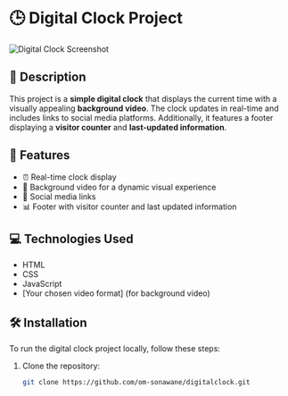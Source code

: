 # 🕒 Digital Clock Project

![Digital Clock Screenshot](path/to/Screenshot-ui.png) <!-- Replace with the actual path to your screenshot -->

## 🌟 Description

This project is a **simple digital clock** that displays the current time with a visually appealing **background video**. The clock updates in real-time and includes links to social media platforms. Additionally, it features a footer displaying a **visitor counter** and **last-updated information**.

## 🚀 Features

- ⏰ Real-time clock display
- 🎥 Background video for a dynamic visual experience
- 🔗 Social media links
- 📊 Footer with visitor counter and last updated information

## 💻 Technologies Used

- HTML
- CSS
- JavaScript
- [Your chosen video format] (for background video)

## 🛠️ Installation

To run the digital clock project locally, follow these steps:

1. Clone the repository:
   ```bash
   git clone https://github.com/om-sonawane/digitalclock.git
